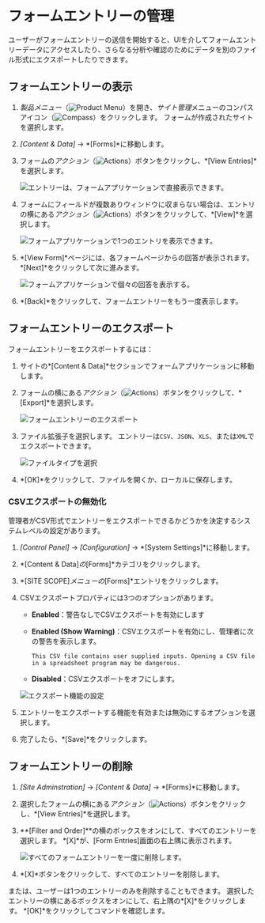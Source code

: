 # フォームエントリーの管理

ユーザーがフォームエントリーの送信を開始すると、UIを介してフォームエントリーデータにアクセスしたり、さらなる分析や確認のためにデータを別のファイル形式にエクスポートしたりできます。

## フォームエントリーの表示

1.  *製品メニュー*（![Product Menu](../../../images/icon-product-menu.png)）を開き、*サイト管理*メニューのコンパスアイコン（![Compass](../../../images/icon-compass.png)）をクリックします。 フォームが作成されたサイトを選択します。

2.  *[Content & Data]* → *[Forms]*に移動します。

3.  フォームの*アクション*（![Actions](../../../images/icon-actions.png)）ボタンをクリックし、*[View Entries]*を選択します。

    ![エントリーは、フォームアプリケーションで直接表示できます。 ](./managing-form-entries/images/01.png)

4.  フォームにフィールドが複数ありウィンドウに収まらない場合は、エントリの横にある*アクション*（![Actions](../../../images/icon-actions.png)）ボタンをクリックして、*[View]*を選択します。

    ![フォームアプリケーションで1つのエントリを表示できます。](./managing-form-entries/images/02.png)

5.  *[View Form]*ページには、各フォームページからの回答が表示されます。 *[Next]*をクリックして次に進みます。

    ![フォームアプリケーションで個々の回答を表示する。](./managing-form-entries/images/03.png)

6.  *[Back]*をクリックして、フォームエントリーをもう一度表示します。

## フォームエントリーのエクスポート

フォームエントリーをエクスポートするには：

1.  サイトの*[Content & Data]*セクションでフォームアプリケーションに移動します。

2.  フォームの横にある*アクション*（![Actions](../../../images/icon-actions.png)）ボタンをクリックして、*[Export]*を選択します。

    ![フォームエントリーのエクスポート](./managing-form-entries/images/04.png)

3.  ファイル拡張子を選択します。 エントリーは`CSV`、`JSON`、`XLS`、または`XML`でエクスポートできます。

    ![ファイルタイプを選択](./managing-form-entries/images/05.png)

4.  *[OK]*をクリックして、ファイルを開くか、ローカルに保存します。

### CSVエクスポートの無効化

管理者がCSV形式でエントリーをエクスポートできるかどうかを決定するシステムレベルの設定があります。

1.  *[Control Panel]* → *[Configuration]* → *[System Settings]*に移動します。

2.  *[Content & Data]*の*[Forms]*カテゴリをクリックします。

3.  *[SITE SCOPE]*メニューの*[Forms]*エントリをクリックします。

4.  CSVエクスポートプロパティには3つのオプションがあります。

      - **Enabled**：警告なしでCSVエクスポートを有効にします

      - **Enabled (Show Warning)**：CSVエクスポートを有効にし、管理者に次の警告を表示します。

        `This CSV file contains user supplied inputs. Opening a CSV file in a spreadsheet program may be dangerous.`

      - **Disabled**：CSVエクスポートをオフにします。

    ![エクスポート機能の設定](./managing-form-entries/images/06.png)

5.  エントリーをエクスポートする機能を有効または無効にするオプションを選択します。

6.  完了したら、*[Save]*をクリックします。

## フォームエントリーの削除

1.  *[Site Adminstration]* → *[Content & Data]* → *[Forms]*に移動します。

2.  選択したフォームの横にある*アクション*（![Actions](../../../images/icon-actions.png)）ボタンをクリックし、*[View Entries]*を選択します。

3.  **[Filter and Order]**の横のボックスをオンにして、すべてのエントリーを選択します。 *[X]*が、[Form Entries]画面の右上隅に表示されます。

    ![すべてのフォームエントリーを一度に削除します。](./managing-form-entries/images/07.png)

4.  *[X]*ボタンをクリックして、すべてのエントリーを削除します。

または、ユーザーは1つのエントリーのみを削除することもできます。 選択したエントリーの横にあるボックスをオンにして、右上隅の*[X]*をクリックします。 *[OK]*をクリックしてコマンドを確認します。


<!-- Removed this information because it really doesn't belong in an article titled, "Managing Form Entries". Export/Import does more than just manage entries - it handles Forms and Forms Application Configurations.

## Additional Information

```note::
   The Forms application itself has an Import/Export window accessible from the application's Configuration menu. This is how you import and export the application configuration and its data (forms and form entries). The file format for this type of import and export is a LAR file.
```

![Exporting Form contents as a LAR](./managing-form-entries/images/08.png)

For more information, see the article on [importing and exporting application content](https://help.liferay.com/hc/articles/360029132551-Importing-Exporting-Sites-and-Content). -->
